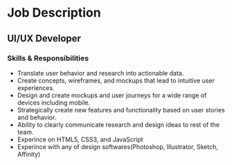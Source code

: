 # Job Description
## UI/UX Developer

### Skills & Responsibilities
- Translate user behavior and research into actionable data.
- Create concepts, wireframes, and mockups that lead to intuitive user experiences.
- Design and create mockups and user journeys for a wide range of devices including mobile.
- Strategically create new features and functionality based on user stories and behavior.
- Ability to clearly communicate research and design ideas to rest of the team.
- Experince on HTML5, CSS3, and JavaScript
- Experince with any of design softwares(Photoshop, Illustrator, Sketch, Affinity)



